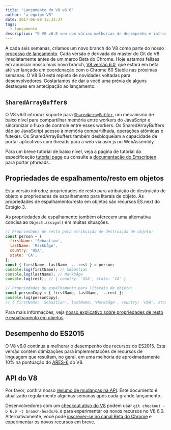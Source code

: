 ```yaml
---
title: "Lançamento do V8 v6.0"
author: "a equipe V8"
date: 2017-06-09 13:33:37
tags:
  - lançamento
description: "O V8 v6.0 vem com várias melhorias de desempenho e introduz suporte para `SharedArrayBuffer`s e propriedades de espalhamento/resto em objetos."
---
```

A cada seis semanas, criamos um novo branch do V8 como parte do nosso [processo de lançamento](/docs/release-process). Cada versão é derivada do master do Git do V8 imediatamente antes de um marco Beta do Chrome. Hoje estamos felizes em anunciar nosso mais novo branch, [V8 versão 6.0](https://chromium.googlesource.com/v8/v8.git/+log/branch-heads/6.0), que estará em beta até ser lançado em coordenação com o Chrome 60 Stable nas próximas semanas. O V8 6.0 está repleto de novidades voltadas para desenvolvedores. Gostaríamos de dar a você uma prévia de alguns destaques em antecipação ao lançamento.

<!--truncate-->
## `SharedArrayBuffer`s

O V8 v6.0 introduz suporte para [`SharedArrayBuffer`](https://developer.mozilla.org/en-US/docs/Web/JavaScript/Reference/Global_Objects/SharedArrayBuffer), um mecanismo de baixo nível para compartilhar memória entre workers do JavaScript e sincronizar o fluxo de controle entre esses workers. Os SharedArrayBuffers dão ao JavaScript acesso à memória compartilhada, operações atômicas e futexes. Os SharedArrayBuffers também desbloqueiam a capacidade de portar aplicativos com threads para a web via asm.js ou WebAssembly.

Para um breve tutorial de baixo nível, veja a página de tutorial da especificação [tutorial page](https://github.com/tc39/ecmascript_sharedmem/blob/master/TUTORIAL.md) ou consulte a [documentação do Emscripten](https://kripken.github.io/emscripten-site/docs/porting/pthreads.html) para portar pthreads.

## Propriedades de espalhamento/resto em objetos

Esta versão introduz propriedades de resto para atribuição de destruição de objeto e propriedades de espalhamento para literais de objeto. As propriedades de espalhamento/resto em objetos são recursos ES.next do Estágio 3.

As propriedades de espalhamento também oferecem uma alternativa concisa ao `Object.assign()` em muitas situações.

```js
// Propriedades de resto para atribuição de destruição de objeto:
const person = {
  firstName: 'Sebastian',
  lastName: 'Markbåge',
  country: 'USA',
  state: 'CA',
};
const { firstName, lastName, ...rest } = person;
console.log(firstName); // Sebastian
console.log(lastName); // Markbåge
console.log(rest); // { country: 'USA', state: 'CA' }

// Propriedades de espalhamento para literais de objeto:
const personCopy = { firstName, lastName, ...rest };
console.log(personCopy);
// { firstName: 'Sebastian', lastName: 'Markbåge', country: 'USA', state: 'CA' }
```

Para mais informações, veja [nosso explicativo sobre propriedades de resto e espalhamento em objetos](/features/object-rest-spread).

## Desempenho do ES2015

O V8 v6.0 continua a melhorar o desempenho dos recursos do ES2015. Esta versão contém otimizações para implementações de recursos de linguagem que resultam, no geral, em uma melhoria de aproximadamente 10% na pontuação do [ARES-6](http://browserbench.org/ARES-6/) do V8.

## API do V8

Por favor, confira nosso [resumo de mudanças na API](https://docs.google.com/document/d/1g8JFi8T_oAE_7uAri7Njtig7fKaPDfotU6huOa1alds/edit). Este documento é atualizado regularmente algumas semanas após cada grande lançamento.

Desenvolvedores com um [checkout ativo do V8](/docs/source-code#using-git) podem usar `git checkout -b 6.0 -t branch-heads/6.0` para experimentar os novos recursos no V8 6.0. Alternativamente, você pode [inscrever-se no canal Beta do Chrome](https://www.google.com/chrome/browser/beta.html) e experimentar os novos recursos em breve.
